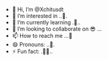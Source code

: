 - 👋 Hi, I’m @Xchitusdt
- 👀 I’m interested in ..🤑.
- 🌱 I’m currently learning .🌿..
- 💞️ I’m looking to collaborate on 😎 ...
- 📫 How to reach me ...👻
- 😄 Pronouns: ..🙂.
- ⚡ Fun fact: .😶‍🌫️..

<!---
Xchitusdt/Xchitusdt is a ✨ special ✨ repository because its `README.md` (this file) appears on your GitHub profile.
You can click the Preview link to take a look at your changes.
--->
